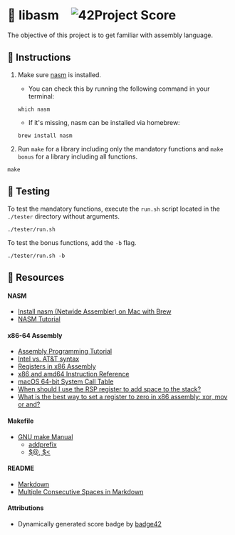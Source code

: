 # :large_orange_diamond: libasm &ensp; ![42Project Score](https://badge42.vercel.app/api/v2/cl2etis99004009mnrj7l8h9o/project/2079040)

The objective of this project is to get familiar with assembly language.

## :small_orange_diamond: Instructions

1. Make sure [nasm](https://www.nasm.us/) is installed.
	- You can check this by running the following command in your terminal:
	```
	which nasm
	```
	- If it's missing, nasm can be installed via homebrew:
	```
	brew install nasm
	```

2. Run `make` for a library including only the mandatory functions and `make bonus` for a library including all functions.
```
make
```

## :small_orange_diamond: Testing

To test the mandatory functions, execute the `run.sh` script located in the `./tester` directory without arguments.
```
./tester/run.sh
```

To test the bonus functions, add the `-b` flag.
```
./tester/run.sh -b
```

## :small_orange_diamond: Resources
#### NASM
- [Install nasm (Netwide Assembler) on Mac with Brew](https://brewinstall.org/install-nasm-on-mac-with-brew/)
- [NASM Tutorial](https://cs.lmu.edu/~ray/notes/nasmtutorial/)
#### x86-64 Assembly
- [Assembly Programming Tutorial](https://www.tutorialspoint.com/assembly_programming/index.htm)
- [Intel vs. AT&T syntax](http://staffwww.fullcoll.edu/aclifton/courses/cs241/syntax.html)
- [Registers in x86 Assembly](https://www.cs.uaf.edu/2017/fall/cs301/lecture/09_11_registers.html)
- [x86 and amd64 Instruction Reference](https://www.felixcloutier.com/x86/index.html)
- [macOS 64-bit System Call Table](https://fossies.org/linux/radare/libr/syscall/d/darwin-x86-64.sdb.txt)
- [When should I use the RSP register to add space to the stack?](https://stackoverflow.com/questions/55422522/when-should-i-use-the-rsp-register-to-add-space-to-the-stack)
- [What is the best way to set a register to zero in x86 assembly: xor, mov or and?](https://stackoverflow.com/questions/33666617/what-is-the-best-way-to-set-a-register-to-zero-in-x86-assembly-xor-mov-or-and)
#### Makefile
- [GNU make Manual](https://www.gnu.org/software/make/manual/make.html)
    - [addprefix](https://www.gnu.org/software/make/manual/make.html#File-Name-Functions)
    - [$@, $<](https://www.gnu.org/software/make/manual/html_node/Automatic-Variables.html#Automatic-Variables)
#### README
- [Markdown](https://docs.github.com/en/github/writing-on-github/getting-started-with-writing-and-formatting-on-github/basic-writing-and-formatting-syntax)
- [Multiple Consecutive Spaces in Markdown](https://steemit.com/markdown/@jamesanto/how-to-add-multiple-spaces-between-texts-in-markdown)
#### Attributions
- Dynamically generated score badge by [badge42](https://github.com/JaeSeoKim/badge42)
